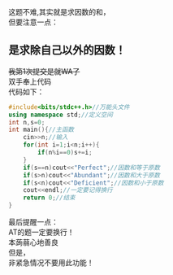 这题不难,其实就是求因数的和，    
但要注意一点：
## 是求除自己以外的因数！ 
~~我第1次提交是就WA了~~    
双手奉上代码   
代码如下：  

```cpp
#include<bits/stdc++.h>//万能头文件
using namespace std;//定义空间
int n,s=0;
int main(){//主函数
    cin>>n;//输入
    for(int i=1;i<n;i++){
        if(n%i==0)s+=i;
    }
    if(s==n)cout<<"Perfect";//因数和等于原数
    if(s>n)cout<<"Abundant";//因数和大于原数
    if(s<n)cout<<"Deficient";//因数和小于原数
    cout<<endl;//一定要记得换行
    return 0;//结束
}
```
最后提醒一点：   
AT的题一定要换行！   
本蒟蒻心地善良   
但是，    
非紧急情况不要用此功能！    